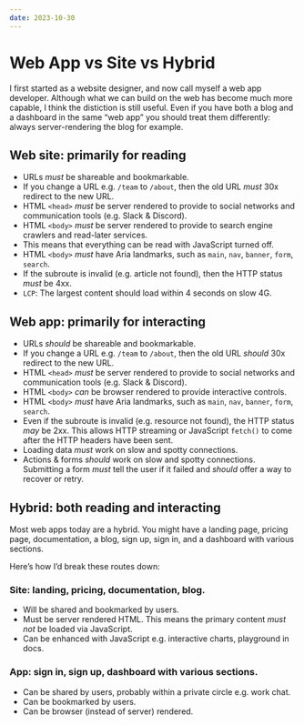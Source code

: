 ```yaml
---
date: 2023-10-30
---
```


# Web App vs Site vs Hybrid

I first started as a website designer, and now call myself a web app developer. Although what we can build on the web has become much more capable, I think the distiction is still useful. Even if you have both a blog and a dashboard in the same “web app” you should treat them differently: always server-rendering the blog for example.

## Web site: primarily for reading

- URLs _must_ be shareable and bookmarkable.
- If you change a URL e.g. `/team` to `/about`, then the old URL _must_ 30x redirect to the new URL.
- HTML `<head>` _must_ be server rendered to provide to social networks and communication tools (e.g. Slack & Discord).
- HTML `<body>` _must_ be server rendered to provide to search engine crawlers and read-later services.
- This means that everything can be read with JavaScript turned off.
- HTML `<body>` _must_ have Aria landmarks, such as `main`, `nav`, `banner`, `form`, `search`.
- If the subroute is invalid (e.g. article not found), then the HTTP status _must_ be 4xx.
- `LCP`: The largest content should load within 4 seconds on slow 4G.

## Web app: primarily for interacting

- URLs _should_ be shareable and bookmarkable.
- If you change a URL e.g. `/team` to `/about`, then the old URL _should_ 30x redirect to the new URL.
- HTML `<head>` _must_ be server rendered to provide to social networks and communication tools (e.g. Slack & Discord).
- HTML `<body>` _can_ be browser rendered to provide interactive controls.
- HTML `<body>` _must_ have Aria landmarks, such as `main`, `nav`, `banner`, `form`, `search`.
- Even if the subroute is invalid (e.g. resource not found), the HTTP status _may_ be 2xx. This allows HTTP streaming or JavaScript `fetch()` to come after the HTTP headers have been sent.
- Loading data _must_ work on slow and spotty connections.
- Actions & forms _should_ work on slow and spotty connections. Submitting a form _must_ tell the user if it failed and _should_ offer a way to recover or retry.

## Hybrid: both reading and interacting

Most web apps today are a hybrid. You might have a landing page, pricing page, documentation, a blog, sign up, sign in, and a dashboard with various sections.

Here’s how I’d break these routes down:

### Site: landing, pricing, documentation, blog.
- Will be shared and bookmarked by users.
- Must be server rendered HTML. This means the primary content _must not_ be loaded via JavaScript.
- Can be enhanced with JavaScript e.g. interactive charts, playground in docs.

### App: sign in, sign up, dashboard with various sections.
- Can be shared by users, probably within a private circle e.g. work chat.
- Can be bookmarked by users.
- Can be browser (instead of server) rendered.

